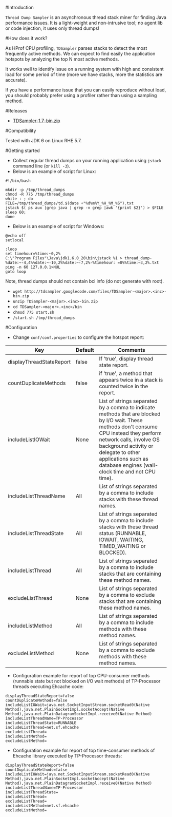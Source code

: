 #Introduction

`Thread Dump Sampler` is an asynchronous thread stack miner for finding Java performance issues.
It is a light-weight and non-intrusive tool; no agent lib or code injection, it uses only thread dumps!

#How does it work?

As HProf CPU profiling, `TDSampler` parses stacks to detect the most frequently active methods. We can expect to find easily the application hotspots by analyzing the top N most active methods.

It works well to identify issue on a running system with high and consistent load for some period of time (more we have stacks, more the statistics are accurate).

If you have a performance issue that you can easily reproduce without load, you should probably prefer using a profiler rather than using a sampling method.

#Releases

* [ TDSampler-1.7-bin.zip](http://code.google.com/p/tdsampler/downloads/detail?name=TDSampler-1.7-bin.zip)

#Compatibility

Tested with JDK 6 on Linux RHE 5.7.

#Getting started

* Collect regular thread dumps on your running application using `jstack` command line (or `kill -3`). 
* Below is an example of script for Linux:
```
#!/bin/bash

mkdir -p /tmp/thread_dumps
chmod -R 775 /tmp/thread_dumps
while : ; do
FILE=/tmp/thread_dumps/td.$(date +"%d%m%Y_%H_%M_%S").txt
jstack $( ps aux |grep java | grep -v grep |awk '{print $2}') > $FILE
sleep 60;
done
```
* Below is an example of script for Windows:
```
@echo off
setlocal

:loop
set timehour=%time:~0,2%
C:\"Program Files"\Java\jdk1.6.0_20\bin\jstack %1 > thread_dump-%date:~-4,4%%date:~-10,2%%date:~-7,2%-%timehour: =0%%time:~3,2%.txt
ping -n 60 127.0.0.1>NUL
goto loop
```
Note, thread dumps should not contain bci info (do not generate with root).
* `wget http://tdsampler.googlecode.com/files/TDSampler-<major>.<inc>-bin.zip`
* `unzip TDSampler-<major>.<inc>-bin.zip`
* `cd TDSampler-<major>.<inc>/bin`
* `chmod 775 start.sh`
* `/start.sh /tmp/thread_dumps`

#Configuration

* Change `conf/conf.properties` to configure the hotspot report:

|Key|Default|Comments|
|---|-------|--------|
|displayThreadStateReport|false|If 'true', display thread state report.|
|countDuplicateMethods|false|if 'true', a method that appears twice in a stack is counted twice in the report.|
|includeListIOWait|None|List of strings separated by a comma to indicate methods that are blocked by I/O wait. These methods don't consume CPU instead they perform network calls, involve OS background activity or delegate to other applications such as database engines (wall-clock time and not CPU time).|
|includeListThreadName|All|List of strings separated by a comma to include stacks with these thread names.|
|includeListThreadState|All|List of strings separated by a comma to include stacks with these thread status (RUNNABLE, IOWAIT, WAITING, TIMED_WAITING or BLOCKED).|
|includeListThread|All|List of strings separated by a comma to include stacks that are containing these method names.|
|excludeListThread|None|List of strings separated by a comma to exclude stacks that are containing these method names.|
|includeListMethod|All|List of strings separated by a comma to include methods with these method names.|
|excludeListMethod|None|List of strings separated by a comma to exclude methods with these method names.|

* Configuration example for report of top CPU-consumer methods (runnable state but not blocked on I/O wait methods) of TP-Processor threads executing Ehcache code:

```
displayThreadStateReport=false
countDuplicateMethods=false
includeListIOWait=java.net.SocketInputStream.socketRead0(Native Method),java.net.PlainSocketImpl.socketAccept(Native Method),java.net.PlainDatagramSocketImpl.receive0(Native Method)
includeListThreadName=TP-Processor
includeListThreadState=RUNNABLE
includeListThread=net.sf.ehcache
excludeListThread=
includeListMethod=
excludeListMethod=
```

* Configuration example for report of top time-consumer methods of Ehcache library executed by TP-Processor threads:

```
displayThreadStateReport=false
countDuplicateMethods=false
includeListIOWait=java.net.SocketInputStream.socketRead0(Native Method),java.net.PlainSocketImpl.socketAccept(Native Method),java.net.PlainDatagramSocketImpl.receive0(Native Method)
includeListThreadName=TP-Processor
includeListThreadState=
includeListThread=
excludeListThread=
includeListMethod=net.sf.ehcache
excludeListMethod=
```
